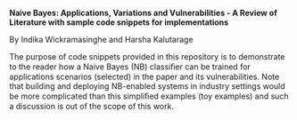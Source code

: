 **Naive Bayes: Applications, Variations and Vulnerabilities - A Review of Literature with sample code snippets for implementations**

By Indika Wickramasinghe and Harsha Kalutarage

The purpose of code snippets provided in this repository is to demonstrate to the reader how a Naive Bayes (NB) classiﬁer can be trained for applications scenarios (selected) in the paper and its vulnerabilities. Note that building and deploying NB-enabled systems in industry settings would be more complicated than this simpliﬁed examples (toy examples) and such a discussion is out of the scope of this work.
